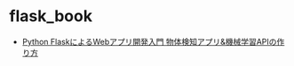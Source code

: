 # flask_book
* [Python FlaskによるWebアプリ開発入門 物体検知アプリ&機械学習APIの作り方](https://www.shoeisha.co.jp/book/detail/9784798175164)